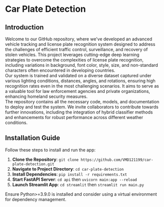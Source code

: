 # Car Plate Detection

## Introduction
Welcome to our GitHub repository, where we've developed an advanced vehicle tracking and license plate recognition system designed to address the challenges of efficient traffic control, surveillance, and recovery of stolen vehicles. This project leverages cutting-edge deep learning strategies to overcome the complexities of license plate recognition, including variations in background, font color, style, size, and non-standard characters often encountered in developing countries.</br>
Our system is trained and validated on a diverse dataset captured under various lighting conditions, distances, angles, and rotations, ensuring high recognition rates even in the most challenging scenarios. It aims to serve as a valuable tool for law enforcement agencies and private organizations, enhancing homeland security measures.</br>
The repository contains all the necessary code, models, and documentation to deploy and test the system. We invite collaborators to contribute towards further innovations, including the integration of hybrid classifier methods and enhancements for robust performance across different weather conditions.
## Installation Guide
 
Follow these steps to install and run the app:
 
1. **Clone the Repository**: `git clone https://github.com/VMD121199/car-plate-detection.git`
2. **Navigate to Project Directory**: `cd car-plate-detection`
3. **Install Dependencies**: `pip install -r requirements.txt`
4. **Start FastAPI Server**: `cd api` then `uvicorn main:app --reload`
5. **Launch Streamlit App**: `cd streamlit` then `streamlit run main.py`
 
Ensure Python>=3.9.0 is installed and consider using a virtual environment for dependency management.
